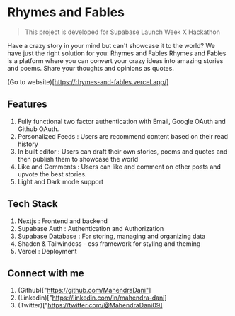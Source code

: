 # Rhymes and Fables

> This project is developed for Supabase Launch Week X Hackathon

Have a crazy story in your mind but can't showcase it to the world?
We have just the right solution for you: Rhymes and Fables
Rhymes and Fables is a platform where you can convert your crazy ideas into amazing stories and poems. Share your thoughts and opinions as quotes.

(Go to website)[https://rhymes-and-fables.vercel.app/]

## Features

1. Fully functional two factor authentication with Email, Google OAuth and Github OAuth.
2. Personalized Feeds : Users are recommend content based on their read history
3. In built editor : Users can draft their own stories, poems and quotes and then publish them to showcase the world
4. Like and Comments : Users can like and comment on other posts and upvote the best stories.
5. Light and Dark mode support

## Tech Stack

1. Nextjs : Frontend and backend
2. Supabase Auth : Authentication and Authorization
3. Supabase Database : For storing, managing and organizing data
4. Shadcn & Tailwindcss - css framework for styling and theming
5. Vercel : Deployment

## Connect with me

1. (Github)["https://github.com/MahendraDani"]
2. (Linkedin)["https://linkedin.com/in/mahendra-dani]
3. (Twitter)["https://twitter.com/@MahendraDani09]
